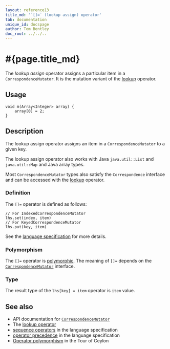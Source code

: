 ```yaml
---
layout: reference13
title_md: '`[]=` (lookup assign) operator'
tab: documentation
unique_id: docspage
author: Tom Bentley
doc_root: ../../..
---
```


# #{page.title_md}

The *lookup assign* operator assigns a particular item in a `CorrespondenceMutator`. It
is the mutation variant of the [lookup](../lookup) operator.

## Usage 

<!-- try: -->
    void m(Array<Integer> array) {
        array[0] = 2;
    }

## Description

The lookup assign operator assigns an item in a
`CorrespondenceMutator` to a given key.

The lookup assign operator also works with 
Java `java.util::List` and `java.util::Map` and Java array types.

Most `CorrespondenceMutator` types also satisfy the `Correspondence`
interface and can be accessed with the [lookup](../lookup)
operator.

### Definition

The `[]=` operator is defined as follows:

<!-- check:none -->
<!-- try: -->
    // For IndexedCorrespondenceMutator
    lhs.set(index, item)
    // For KeyedCorrespondenceMutator
    lhs.put(key, item)

See the [language specification](#{site.urls.spec_current}#listmap) for 
more details.

### Polymorphism

The `[]=` operator is [polymorphic](#{page.doc_root}/reference/operator/operator-polymorphism). 
The meaning of `[]=` depends on the 
[`CorrespondenceMutator`](#{site.urls.apidoc_1_3}/CorrespondenceMutator.type.html) 
interface.

### Type

The result type of the `lhs[key] = item` operator is `item` value.

## See also

* API documentation for [`CorrespondenceMutator`](#{site.urls.apidoc_1_3}/CorrespondenceMutator.type.html) 
* The [lookup operator](../lookup)
* [sequence operators](#{site.urls.spec_current}#listmap) in the 
  language specification
* [operator precedence](#{site.urls.spec_current}#operatorprecedence) in the 
  language specification
* [Operator polymorphism](#{page.doc_root}/tour/language-module/#operator_polymorphism) 
  in the Tour of Ceylon

